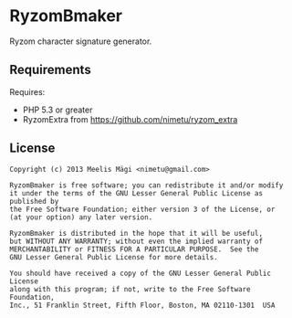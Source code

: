 
RyzomBmaker
==========
Ryzom character signature generator.

Requirements
----------------
Requires:
* PHP 5.3 or greater
* RyzomExtra from https://github.com/nimetu/ryzom_extra

License
--------
	Copyright (c) 2013 Meelis Mägi <nimetu@gmail.com>

	RyzomBmaker is free software; you can redistribute it and/or modify
	it under the terms of the GNU Lesser General Public License as published by
	the Free Software Foundation; either version 3 of the License, or
	(at your option) any later version.

	RyzomBmaker is distributed in the hope that it will be useful,
	but WITHOUT ANY WARRANTY; without even the implied warranty of
	MERCHANTABILITY or FITNESS FOR A PARTICULAR PURPOSE.  See the
	GNU Lesser General Public License for more details.

	You should have received a copy of the GNU Lesser General Public License
	along with this program; if not, write to the Free Software Foundation,
	Inc., 51 Franklin Street, Fifth Floor, Boston, MA 02110-1301  USA
